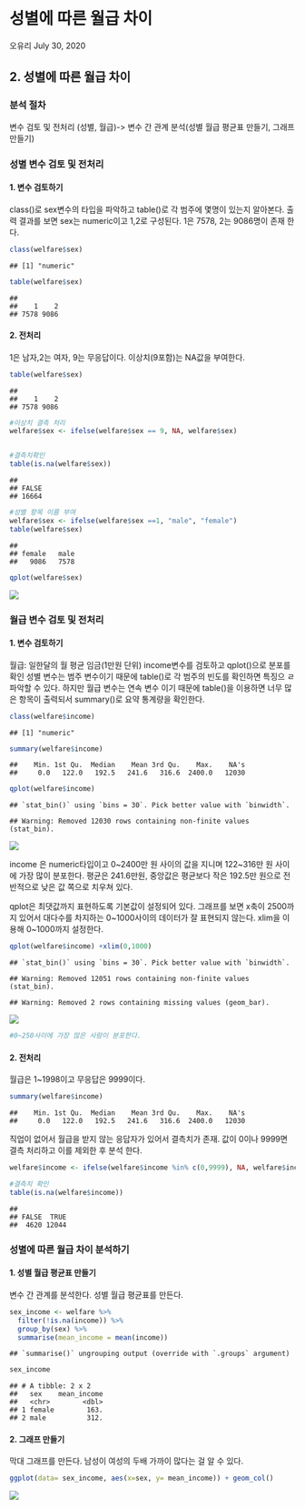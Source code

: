 성별에 따른 월급 차이
================
오유리
July 30, 2020

## 2\. 성별에 따른 월급 차이

### 분석 절차

변수 검토 및 전처리 (성별, 월급)-\> 변수 간 관계 분석(성별 월급 평균표 만들기, 그래프 만들기)

### 성별 변수 검토 및 전처리

#### 1\. 변수 검토하기

class()로 sex변수의 타입을 파악하고 table()로 각 범주에 몇명이 있는지 알아본다. 출력 결과를 보면 sex는
numeric이고 1,2로 구성된다. 1은 7578, 2는 9086명이 존재 한다.

``` r
class(welfare$sex)
```

    ## [1] "numeric"

``` r
table(welfare$sex)
```

    ## 
    ##    1    2 
    ## 7578 9086

#### 2\. 전처리

1은 남자,2는 여자, 9는 무응답이다. 이상치(9포함)는 NA값을 부여한다.

``` r
table(welfare$sex)
```

    ## 
    ##    1    2 
    ## 7578 9086

``` r
#이상치 결측 처리
welfare$sex <- ifelse(welfare$sex == 9, NA, welfare$sex)


#결측치확인
table(is.na(welfare$sex))
```

    ## 
    ## FALSE 
    ## 16664

``` r
#성별 항목 이름 부여
welfare$sex <- ifelse(welfare$sex ==1, "male", "female")
table(welfare$sex)
```

    ## 
    ## female   male 
    ##   9086   7578

``` r
qplot(welfare$sex)
```

![](welfare02_files/figure-gfm/unnamed-chunk-3-1.png)<!-- -->

### 월급 변수 검토 및 전처리

#### 1\. 변수 검토하기

월급: 일한달의 월 평균 임금(1만원 단위) income변수를 검토하고 qplot()으로 분포를 확인 성별 변수는 범주 변수이기
때문에 table()로 각 범주의 빈도를 확인하면 특징으 ㄹ파악할 수 있다. 하지만 월급 변수는 연속 변수 이기 때문에
table()을 이용하면 너무 많은 항목이 출력되서 summary()로 요약 통계량을 확인한다.

``` r
class(welfare$income)
```

    ## [1] "numeric"

``` r
summary(welfare$income)
```

    ##    Min. 1st Qu.  Median    Mean 3rd Qu.    Max.    NA's 
    ##     0.0   122.0   192.5   241.6   316.6  2400.0   12030

``` r
qplot(welfare$income)
```

    ## `stat_bin()` using `bins = 30`. Pick better value with `binwidth`.

    ## Warning: Removed 12030 rows containing non-finite values (stat_bin).

![](welfare02_files/figure-gfm/unnamed-chunk-4-1.png)<!-- -->

income 은 numeric타입이고 0\~2400만 원 사이의 값을 지니며 122\~316만 원 사이에 가장 많이 분포한다.
평균은 241.6만원, 중앙값은 평균보다 작은 192.5만 원으로 전반적으로 낮은 값 쪽으로 치우쳐 있다.

qplot은 최댓값까지 표현하도록 기본값이 설정되어 있다. 그래프를 보면 x축이 2500까지 있어서 대다수를 차지하는
0\~1000사이의 데이터가 잘 표현되지 않는다. xlim을 이용해 0\~1000까지 설정한다.

``` r
qplot(welfare$income) +xlim(0,1000)
```

    ## `stat_bin()` using `bins = 30`. Pick better value with `binwidth`.

    ## Warning: Removed 12051 rows containing non-finite values (stat_bin).

    ## Warning: Removed 2 rows containing missing values (geom_bar).

![](welfare02_files/figure-gfm/unnamed-chunk-5-1.png)<!-- -->

``` r
#0~250사이에 가장 많은 사람이 분포한다.
```

#### 2\. 전처리

월급은 1\~1998이고 무응답은 9999이다.

``` r
summary(welfare$income)
```

    ##    Min. 1st Qu.  Median    Mean 3rd Qu.    Max.    NA's 
    ##     0.0   122.0   192.5   241.6   316.6  2400.0   12030

직업이 없어서 월급을 받지 않는 응답자가 있어서 결측치가 존재. 값이 0이나 9999면 결측 처리하고 이를 제외한 후 분석 한다.

``` r
welfare$income <- ifelse(welfare$income %in% c(0,9999), NA, welfare$income)

#결측치 확인
table(is.na(welfare$income))
```

    ## 
    ## FALSE  TRUE 
    ##  4620 12044

### 성별에 따른 월급 차이 분석하기

#### 1\. 성별 월급 평균표 만들기

변수 간 관계를 분석한다. 성별 월급 평균표를 만든다.

``` r
sex_income <- welfare %>%  
  filter(!is.na(income)) %>% 
  group_by(sex) %>% 
  summarise(mean_income = mean(income))
```

    ## `summarise()` ungrouping output (override with `.groups` argument)

``` r
sex_income
```

    ## # A tibble: 2 x 2
    ##   sex    mean_income
    ##   <chr>        <dbl>
    ## 1 female        163.
    ## 2 male          312.

#### 2\. 그래프 만들기

막대 그래프를 만든다. 남성이 여성의 두배 가까이 많다는 걸 알 수 있다.

``` r
ggplot(data= sex_income, aes(x=sex, y= mean_income)) + geom_col()
```

![](welfare02_files/figure-gfm/unnamed-chunk-9-1.png)<!-- -->
